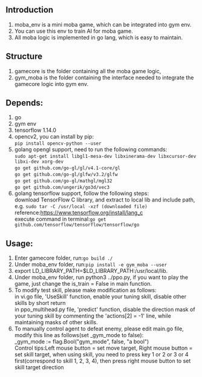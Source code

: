 ## Introduction
1. moba_env is a mini moba game, which can be integrated into gym env.
1. You can use this env to train AI for moba game.
1. All moba logic is implemented in go lang, which is easy to maintain.

## Structure
1. gamecore is the folder containing all the moba game logic, 
1. gym_moba is the folder containing the interface needed to integrate the gamecore logic into gym env.

## Depends:
1. go
1. gym env
1. tensorflow 1.14.0
1. opencv2, you can install by pip:  
`pip install opencv-python --user`  
1. golang opengl support, need to run the following commands:   
`sudo apt-get install libgl1-mesa-dev libxinerama-dev libxcursor-dev libxi-dev xorg-dev`  
`go get github.com/go-gl/gl/v4.1-core/gl`  
`go get github.com/go-gl/glfw/v3.2/glfw`  
`go get github.com/go-gl/mathgl/mgl32`  
`go get github.com/ungerik/go3d/vec3`  
6. golang tensorflow support, follow the following steps:  
download TensorFlow C library, and extract to local lib and include path, e.g. `sudo tar -C /usr/local -xzf (downloaded file)`
reference:https://www.tensorflow.org/install/lang_c  
execute command in terminal:`go get github.com/tensorflow/tensorflow/tensorflow/go`  

## Usage:
1. Enter gamecore folder, run:`go build ./`  
1. Under moba_env folder, run:`pip install -e gym_moba --user`  
1. export LD_LIBRARY_PATH=$LD_LIBRARY_PATH:/usr/local/lib.  
1. Under moba_env folder, run python3 ../ppo.py, if you want to play the game, just change the is_train = False in main function.  
1. To modify test skill, please make modification as follows:   
in vi.go file, 'UseSkill' function, enable your tuning skill, disable other skills by short return   
in ppo_multihead.py file, 'predict' function, disable the direction mask of your tuning skill by commenting the 'actions[2] = -1' line, while maintaining masks of other skills.   
1. To manually control agent to defeat enemy, please edit main.go file, modify this line as follows(set _gym_mode to false):   
_gym_mode := flag.Bool("gym_mode", false, "a bool")   
Control tips:Left mouse button = set move target, Right mouse button = set skill target, when using skill, you need to press key 1 or 2 or 3 or 4 first(correspond to skill 1, 2, 3, 4), then press right mouse button to set skill target direction

